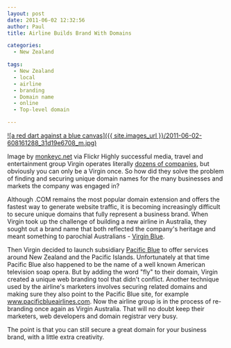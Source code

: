 ```yaml
---
layout: post
date: 2011-06-02 12:32:56
author: Paul
title: Airline Builds Brand With Domains

categories:
  - New Zealand

tags:
  - New Zealand
  - local
  - airline
  - branding
  - Domain name
  - online
  - Top-level domain

---
```


[![a red dart against a blue canvas]({{ site.images_url }}/2011-06-02-608161288_31d19e6708_m.jpg)](http://www.flickr.com/photos/73584213@N00/608161288)

Image by [monkeyc.net](http://www.flickr.com/photos/73584213@N00/608161288) via Flickr
Highly successful media, travel and entertainment group Virgin operates literally [dozens of companies](http://www.virgin.com/company/), but obviously you can only be a Virgin once. So how did they solve the problem of finding and securing unique domain names for the many businesses and markets the company was engaged in?

Although .COM remains the most popular domain extension and offers the fastest way to generate website traffic, it is becoming increasingly difficult to secure unique domains that fully represent a business brand. When Virgin took up the challenge of building a new airline in Australia, they sought out a brand name that both reflected the company's heritage and meant something to parochial Australians - [Virgin Blue](http://www.virginblue.com/). 

Then Virgin decided to launch subsidiary [Pacific Blue](http://archived.link/http://flypacificblue.com/) to offer services around New Zealand and the Pacific Islands. Unfortunately at that time Pacific Blue also happened to be the name of a well known American television soap opera. But by adding the word "fly" to their domain, Virgin created a unique web branding tool that didn't conflict. Another technique used by the airline's marketers involves securing related domains and making sure they also point to the Pacific Blue site, for example www.pacificblueairlines.com. Now the airline group  is in the process of re-branding once again as Virgin Australia. That will no doubt keep their marketers, web developers and domain registrar very busy.

The point is that you can still secure a great domain for your business brand, with a little extra creativity.
